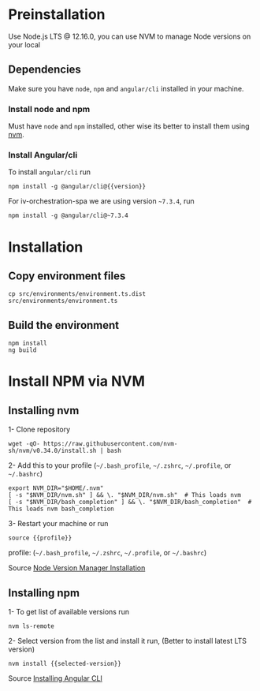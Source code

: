 <!-- TITLE: Ionoview Orchestration Spa (iv-orchestration-spa) -->

# Preinstallation

Use Node.js LTS @ 12.16.0, you can use NVM to manage Node versions on your local

## Dependencies

Make sure you have `node`, `npm` and `angular/cli` installed in your machine.

### Install node and npm

Must have `node` and `npm` installed, other wise its better to install them using [nvm](#Install-NPM-via-NVM).

### Install Angular/cli

To install `angular/cli` run

```shell
npm install -g @angular/cli@{{version}}
```

For iv-orchestration-spa we are using version `~7.3.4`, run

```shell
npm install -g @angular/cli@~7.3.4
```

# Installation

## Copy environment files

```shell
cp src/environments/environment.ts.dist src/environments/environment.ts
```

## Build the environment

```shell
npm install
ng build
```

# Install NPM via NVM

## Installing nvm

1- Clone repository

```shell
wget -qO- https://raw.githubusercontent.com/nvm-sh/nvm/v0.34.0/install.sh | bash
```

2- Add this to your profile (`~/.bash_profile`, `~/.zshrc`, `~/.profile`, or `~/.bashrc`)

```text
export NVM_DIR="$HOME/.nvm"
[ -s "$NVM_DIR/nvm.sh" ] && \. "$NVM_DIR/nvm.sh"  # This loads nvm
[ -s "$NVM_DIR/bash_completion" ] && \. "$NVM_DIR/bash_completion"  # This loads nvm bash_completion
```

3- Restart your machine or run

```shell
source {{profile}}
```

profile: (`~/.bash_profile`, `~/.zshrc`, `~/.profile`, or `~/.bashrc`)

Source [Node Version Manager Installation](https://github.com/nvm-sh/nvm)

## Installing npm

1- To get list of available versions run

```shell
nvm ls-remote
```

2- Select version from the list and install it run, (Better to install latest LTS version)

```shell
nvm install {{selected-version}}
```

Source [Installing Angular CLI](https://angular.io/cli#installing-angular-cli)
